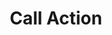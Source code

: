 ---
title: Call Action
excerpt: Call an action
api:
  file: botpress-api.json
  operationId: callAction
deprecated: false
hidden: true
metadata:
  title: ''
  description: ''
  robots: index
next:
  description: ''
---
